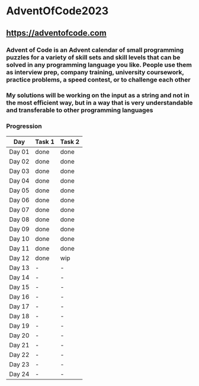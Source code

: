 # AdventOfCode2023

## <https://adventofcode.com>

### Advent of Code is an Advent calendar of small programming puzzles for a variety of skill sets and skill levels that can be solved in any programming language you like. People use them as interview prep, company training, university coursework, practice problems, a speed contest, or to challenge each other

### My solutions will be working on the input as a string and not in the most efficient way, but in a way that is very understandable and transferable to other programming languages

### Progression

Day | **Task 1** | **Task 2**
---|---|---
Day 01 | done | done
Day 02 | done | done
Day 03 | done | done
Day 04 | done | done
Day 05 | done | done
Day 06 | done | done
Day 07 | done | done
Day 08 | done | done
Day 09 | done | done
Day 10 | done | done
Day 11 | done | done
Day 12 | done | wip
Day 13 | - | -
Day 14 | - | -
Day 15 | - | -
Day 16 | - | -
Day 17 | - | -
Day 18 | - | -
Day 19 | - | -
Day 20 | - | -
Day 21 | - | -
Day 22 | - | -
Day 23 | - | -
Day 24 | - | -